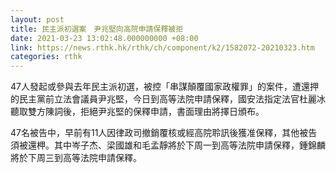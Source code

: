 ```yaml
---
layout: post
title: 民主派初選案　尹兆堅向高院申請保釋被拒
date: 2021-03-23 13:02:48.000000000 +08:00
link: https://news.rthk.hk/rthk/ch/component/k2/1582072-20210323.htm
categories: rthk
---
```


47人發起或參與去年民主派初選，被控「串謀顛覆國家政權罪」的案件，遭還押的民主黨前立法會議員尹兆堅，今日到高等法院申請保釋，國安法指定法官杜麗冰聽取雙方陳詞後，拒絕尹兆堅的保釋申請，書面理由將擇日頒布。

47名被告中，早前有11人因律政司撤銷覆核或經高院聆訊後獲准保釋，其他被告須被還柙。其中岑子杰、梁國雄和毛孟靜將於下周一到高等法院申請保釋，鍾錦麟將於下周三到高等法院申請保釋。

